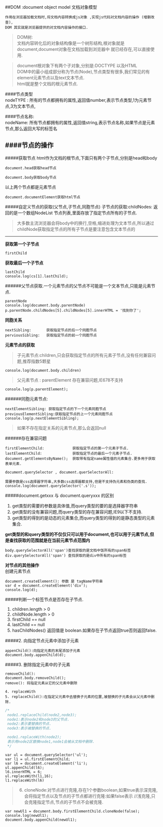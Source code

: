 ##DOM :document  object model 文档对象模型   

    作用在浏览器加载文档时,将文档内容转换成js对象 ,实现js代码对文档内容的操作 (增删改查),
    DOM 其实就是浏览器提供的对文档内容操作的接口.     

>DOM树:   
文档内容转化后的对象结构像是一个树形结构,根对象就是document,document对象在文档加载到浏览器中
就已经存在,可以直接使用.    

>document根对象下有两个子对象,分别是:DOCTYPE 以及HTML   
DOM中的最小组成部分称为节点(Node),节点类型有很多,我们常见的有element元素节点以及text文本节点.    
html就是整个文档的根元素节点.  

####节点类型   
    nodeTYPE : 所有的节点都拥有的属性,返回值number,表示节点类型,1为元素节点,3为文本节点,   

####节点名称:   
    nodeName: 所有节点都拥有的属性,返回值string,表示节点名称,如果节点是元素节点,那么返回大写的标签名  

####节点的操作
---

#####获取节点 
html作为文档的根节点,下面只有两个子节点,分别是head和body   

    document.head获取head节点 

    document.body获取body节点

以上两个节点都是元素节点 

    document.documentElement获取html节点 

#####自定义节点的获取(父节点,子节点,同胞节点)
子节点的获取:childNodes: 返回的是一个数组NodeList 节点列表,里面存放了指定节点所有的子节点.


>大多数主流浏览器会将body中的换行,空格,缩进处理为文本节点,所以通过childNode获取指定节点的所有子节点是要注意包含文本节点的  

---------

**获取第一个子节点**   

    firstChild

**获取最后一个子节点**  

    lastChild
    console.log(cs[1].lastChild);

######父节点获取.一个元素节点的父节点不可能是一个文本节点,只能是元素节点.   

    parentNode
    console.log(document.body.parentNode)
    p.parentNode.childNodes[5].childNodes[5].innerHTML = '找到你了';

**同胞关系**  

    nextSibling:       获取指定节点的后一个同胞节点
    perviousSibling:   获取指定节点的前一个同胞节点 

**元素节点的获取**  

>子元素节点:children,只会获取指定节点的所有元素子节点,没有任何兼容问题,推荐指数5颗星   

    console.log(document.body.children)  

>父元素节点 : parentElement  存在兼容问题,IE678不支持  

    console.log(p.parentElement);

######同胞元素节点:  

    nextElementSibling: 获取指定节点的下一个元素同胞节点
    previousElementSibling:获取指定节点的上一个元素同胞节点 
    console.log(p.nextElementSibling);
>如果不存在指定关系的元素节点,那么会返回null


######存在兼容问题   

    firstElementChild:             获取指定节点的第一个元素子节点.
    lastElementChild:              获取指定节点的最后一个元素子节点. 
    document.getElementsByName();  获取带有指定name属性值的元素集合.更多用于获取表单元素.

    document.querySelector , document.querSelectorAll: 

    需要参数是css选择器字符串,大多数css选择器都支持,但是不支持伪元素和伪类的查找.
    console.log(document.querySelector('.s'));

#####document.getxxx 与 document.queryxxx  的区别
1. get类型的需要的参数是具体值,而query类型的要的是选择器字符串
2. get类型的没有兼容问题,而query类型的存在兼容问题,IE9以下不支持.
3. get类型的得到的是动态的元素集合,而query类型的得到的是静态类型的元素集合.

**get类型的和query类型的不仅仅只可以用于document,也可以用于元素节点,但是查找获取的范围就是在当前元素节点范围内**  

    body.querySelectorAll('span')查找获取的是文档中饭所有的span标签
    div.querySelectorAll('span') 查找获取的是div中所有的span标签  



**对节点的其他操作**         
创建元素节点 

    document.createElement(): 参数 是 tagName字符串
    var d = document.createElement('div');
    console.log(d);

#####判断一个标签节点是否存在子节点.
1. children.length > 0  
2. childNode.length > 0
3. firstChild == null
4. lastChild == null
5. hasChildNodes() 返回值是 boolean.如果存在子节点返回true否则返回false.

#####2. 向指定节点元素中添加子元素  

    appenChild():向指定元素的末尾添加子元素
    document.body.appenChild(d);

#####3. 删除指定元素中的子元素  

    removeChild():
    document.body.removeChild();
    remove(): 将指定元素从它的父元素中删除

    4. replaceWith
    5. replaceChild():在指定父元素中去替换子元素的位置,被替换的子元素会从父元素中删除.
```javascript
/*
 node1.replaceChild(node2,node3);
 node1:表示node2和node3的父节点.
 node2:表示要替换的节点.
 node3:表示被替换的节点.

 node1.replaceWith(node2);
 表示用node2区替换node1,node1会被从文档中删除.
 */
```

```
var ul = document.querySelector('ul');
var l1 = ul.firstElementChild;
var l6 = document.createElement('li');
ul.appenChild(l6);
l6.innerHTML = 6;
ul.replaceWith(l1,16);
l1.replaceWith(l6)
```

>6. cloneNode:对节点进行克隆,存在1个参数boolean,如果true表示深克隆,会将指定节点以及节点的子节点都进行克隆:如果false表示
//浅克隆,只会克隆指定节点,节点的子节点不会被克隆.

```
var newUl1 = document.body.firstElementChild.cloneNode(false);
console.log(newUl1);
document.body.appenChild(newUl1);
```

